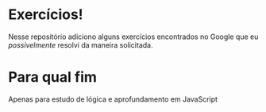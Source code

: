 <h1>Exercícios!</h1>
<p>Nesse repositório adiciono alguns exercícios encontrados no Google que eu <i>possivelmente</i> resolvi da maneira solicitada.</p>

<h1>Para qual fim</h1>
<p>Apenas para estudo de lógica e aprofundamento em JavaScript</p>
